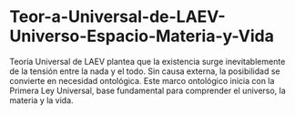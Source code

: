 # Teor-a-Universal-de-LAEV-Universo-Espacio-Materia-y-Vida
Teoría Universal de LAEV plantea que la existencia surge inevitablemente de la tensión entre la nada y el todo. Sin causa externa, la posibilidad se convierte en necesidad ontológica. Este marco ontológico inicia con la Primera Ley Universal, base fundamental para comprender el universo, la materia y la vida.
